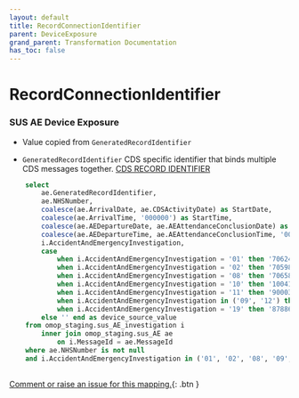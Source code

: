 ```yaml
---
layout: default
title: RecordConnectionIdentifier
parent: DeviceExposure
grand_parent: Transformation Documentation
has_toc: false
---
```

# RecordConnectionIdentifier
### SUS AE Device Exposure
* Value copied from `GeneratedRecordIdentifier`

* `GeneratedRecordIdentifier` CDS specific identifier that binds multiple CDS messages together. [CDS RECORD IDENTIFIER](https://www.datadictionary.nhs.uk/data_elements/cds_record_identifier.html)

```sql
	select
		ae.GeneratedRecordIdentifier,
		ae.NHSNumber,
		coalesce(ae.ArrivalDate, ae.CDSActivityDate) as StartDate,
		coalesce(ae.ArrivalTime, '000000') as StartTime,
		coalesce(ae.AEDepartureDate, ae.AEAttendanceConclusionDate) as EndDate,
		coalesce(ae.AEDepartureTime, ae.AEAttendanceConclusionTime, '000000') as EndTime,
		i.AccidentAndEmergencyInvestigation,
		case
			when i.AccidentAndEmergencyInvestigation = '01' then '706245009' --X-ray
			when i.AccidentAndEmergencyInvestigation = '02' then '705983006' --Electrocardiograph
			when i.AccidentAndEmergencyInvestigation = '08' then '706585004' --Microscope (histology)
			when i.AccidentAndEmergencyInvestigation = '10' then '1004163002' --Ultrasound
			when i.AccidentAndEmergencyInvestigation = '11' then '90003000' --Magnetic Resonance Imaging (MRI)
			when i.AccidentAndEmergencyInvestigation in ('09', '12') then '469499004' --Computerised Tomography (CT)
			when i.AccidentAndEmergencyInvestigation = '19' then '878860002' --Blood culture bottle
		else '' end as device_source_value
	from omop_staging.sus_AE_investigation i
		inner join omop_staging.sus_AE ae
			on i.MessageId = ae.MessageId
	where ae.NHSNumber is not null
	and i.AccidentAndEmergencyInvestigation in ('01', '02', '08', '09', '10', '11', '12', '19')
	
```


[Comment or raise an issue for this mapping.](https://github.com/answerdigital/oxford-omop-data-mapper/issues/new?title=OMOP%20DeviceExposure%20table%20RecordConnectionIdentifier%20field%20SUS%20AE%20Device%20Exposure%20mapping){: .btn }
